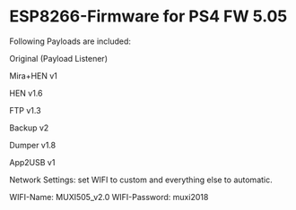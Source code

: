 # ESP8266-Firmware for PS4 FW 5.05

Following Payloads are included:

Original (Payload Listener)

Mira+HEN v1

HEN v1.6

FTP v1.3

Backup v2

Dumper v1.8

App2USB v1


Network Settings: set WIFI to custom and everything else to automatic.

WIFI-Name: MUXI505_v2.0
WIFI-Password: muxi2018
